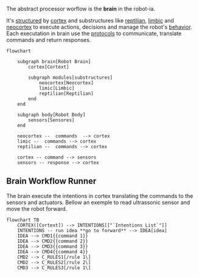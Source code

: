 
The abstract processor worflow is the **brain** in the robot-ia.

It's [structured](structure.md) by [cortex](cortex.md) and substructures like [reptilian](reptilian.md), [limbic](limbic.md) and [neocortex](neocortex.md) to execute actions, decisions and manage the robot's [behavior](behavior.md). Each executation in brain use the [protocols](../protocols/index.md) to communicate, translate commands and return responses.

```mermaid
flowchart

    subgraph brain[Robot Brain]
        cortex[Cortext]

        subgraph modules[substructures]
            neocortex[Neocortex]
            limic[Limbic]
            reptilian[Reptilian]
        end
    end

    subgraph body[Robot Body]
        sensors[Sensores]
    end

    neocortex --  commands  --> cortex
    limic --  commands --> cortex
    reptilian --  commands --> cortex

    cortex -- command --> sensors
    sensors -- response --> cortex
```

## Brain Workflow Runner

The brain execute the intentions in cortex translating the commands to the sensors and actuators. Bellow an exemple to read ultrassonic sensor and move the robot forward.

```mermaid
flowchart TB
    CORTEX([Cortext]) --> INTENTIONS[["`Intentions List`"]]
    INTENTIONS -- run idea **go to forward** --> IDEA[idea]
    IDEA --> CMD1{{command 1}}
    IDEA --> CMD2{{command 2}}
    IDEA --> CMD3{{command 3}}
    IDEA --> CMD4{{command 4}}
    CMD2 --> C_RULES1[/rule 1\]
    CMD2 --> C_RULES2[/rule 2\]
    CMD3 --> C_RULES3[/rule 1\]
```